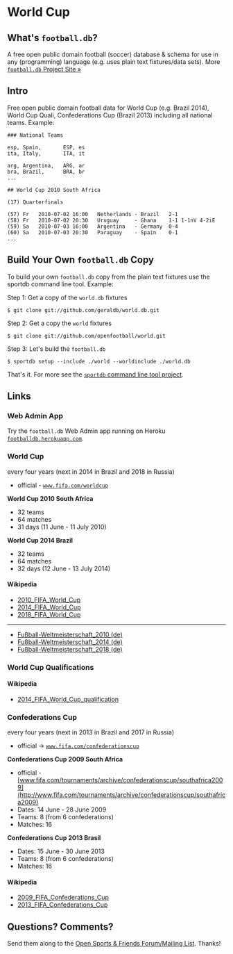 # World Cup

## What's `football.db`?

A free open public domain football (soccer) database & schema
for use in any (programming) language
(e.g. uses plain text fixtures/data sets).
More [`football.db` Project Site »](http://openfootball.github.io)

## Intro

Free open public domain football data for World Cup (e.g. Brazil 2014), World Cup Quali,
Confederations Cup (Brazil 2013) including all national teams. Example:

~~~
### National Teams

esp, Spain,       ESP, es
ita, Italy,       ITA, it

arg, Argentina,   ARG, ar
bra, Brazil,      BRA, br
...
~~~

~~~
## World Cup 2010 South Africa

(17) Quarterfinals

(57) Fr   2010-07-02 16:00   Netherlands - Brazil   2-1
(58) Fr   2010-07-02 20:30   Uruguay     - Ghana    1-1 1-1nV 4-2iE
(59) Sa   2010-07-03 16:00   Argentina   - Germany  0-4
(60) Sa   2010-07-03 20:30   Paraguay    - Spain    0-1
...
~~~


## Build Your Own `football.db` Copy

To build your own `football.db` copy from the plain text fixtures
use the sportdb command line tool. Example:

Step 1:  Get a copy of the `world.db` fixtures

    $ git clone git://github.com/geraldb/world.db.git

Step 2:  Get a copy the `world` fixtures

    $ git clone git://github.com/openfootball/world.git

Step 3:  Let's build the `football.db`

    $ sportdb setup --include ./world --worldinclude ./world.db

That's it. For more
see the [`sportdb` command line tool project](https://github.com/geraldb/sport.db.ruby).


## Links

### Web Admin App

Try the `football.db` Web Admin app running on Heroku
[`footballdb.herokuapp.com`](http://footballdb.herokuapp.com).


### World Cup

every four years (next in 2014 in Brazil and 2018 in Russia)

- official - [`www.fifa.com/worldcup`](http://www.fifa.com/worldcup)

__World Cup 2010 South Africa__

- 32 teams
- 64 matches
- 31 days (11 June - 11 July 2010)

__World Cup 2014 Brazil__

- 32 teams
- 64 matches
- 32 days (12 June - 13 July 2014)


#### Wikipedia

- [2010_FIFA_World_Cup](http://en.wikipedia.org/wiki/2010_FIFA_World_Cup)
- [2014_FIFA_World_Cup](http://en.wikipedia.org/wiki/2014_FIFA_World_Cup)
- [2018_FIFA_World_Cup](http://en.wikipedia.org/wiki/2018_FIFA_World_Cup)
---

- [Fußball-Weltmeisterschaft_2010 (de)](http://de.wikipedia.org/wiki/Fußball-Weltmeisterschaft_2010)
- [Fußball-Weltmeisterschaft_2014 (de)](http://de.wikipedia.org/wiki/Fußball-Weltmeisterschaft_2014)
- [Fußball-Weltmeisterschaft_2018 (de)](http://de.wikipedia.org/wiki/Fußball-Weltmeisterschaft_2018)


### World Cup Qualifications

#### Wikipedia

- [2014_FIFA_World_Cup_qualification](http://en.wikipedia.org/wiki/2014_FIFA_World_Cup_qualification)
 


### Confederations Cup

every four years (next in 2013 in Brazil and 2017 in Russia)

- official -> [`www.fifa.com/confederationscup`](http://www.fifa.com/confederationscup)

__Confederations Cup 2009 South Africa__

- official - [www.fifa.com/tournaments/archive/confederationscup/southafrica2009](http://www.fifa.com/tournaments/archive/confederationscup/southafrica2009)
- Dates:  14 June - 28 June 2009
- Teams:  8 (from 6 confederations)
- Matches: 16

__Confederations Cup 2013 Brasil__ 

- Dates:   15 June - 30 June 2013
- Teams:   8 (from 6 confederations)
- Matches: 16


#### Wikipedia

- [2009_FIFA_Confederations_Cup](http://en.wikipedia.org/wiki/2009_FIFA_Confederations_Cup)
- [2013_FIFA_Confederations_Cup](http://en.wikipedia.org/wiki/2013_FIFA_Confederations_Cup)




## Questions? Comments?

Send them along to the
[Open Sports & Friends Forum/Mailing List](http://groups.google.com/group/opensport).
Thanks!

